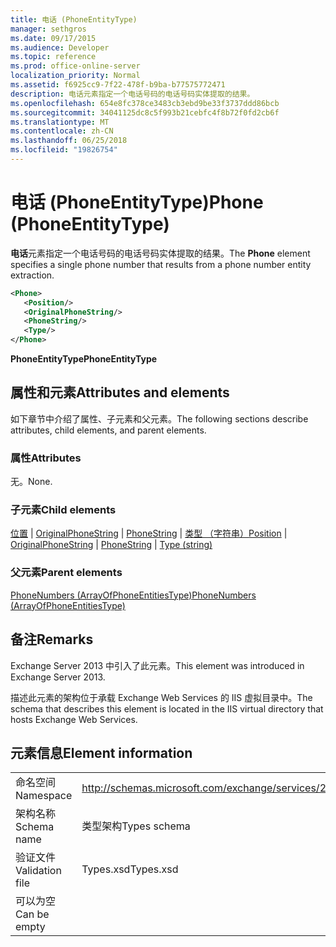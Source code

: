 ```yaml
---
title: 电话 (PhoneEntityType)
manager: sethgros
ms.date: 09/17/2015
ms.audience: Developer
ms.topic: reference
ms.prod: office-online-server
localization_priority: Normal
ms.assetid: f6925cc9-7f22-478f-b9ba-b77575772471
description: 电话元素指定一个电话号码的电话号码实体提取的结果。
ms.openlocfilehash: 654e8fc378ce3483cb3ebd9be33f3737ddd86bcb
ms.sourcegitcommit: 34041125dc8c5f993b21cebfc4f8b72f0fd2cb6f
ms.translationtype: MT
ms.contentlocale: zh-CN
ms.lasthandoff: 06/25/2018
ms.locfileid: "19826754"
---
```

# <a name="phone-phoneentitytype"></a><span data-ttu-id="e2ac2-103">电话 (PhoneEntityType)</span><span class="sxs-lookup"><span data-stu-id="e2ac2-103">Phone (PhoneEntityType)</span></span>

<span data-ttu-id="e2ac2-104">**电话**元素指定一个电话号码的电话号码实体提取的结果。</span><span class="sxs-lookup"><span data-stu-id="e2ac2-104">The **Phone** element specifies a single phone number that results from a phone number entity extraction.</span></span> 
  
```XML
<Phone>
   <Position/>
   <OriginalPhoneString/>
   <PhoneString/>
   <Type/>
</Phone>
```

 <span data-ttu-id="e2ac2-105">**PhoneEntityType**</span><span class="sxs-lookup"><span data-stu-id="e2ac2-105">**PhoneEntityType**</span></span>
## <a name="attributes-and-elements"></a><span data-ttu-id="e2ac2-106">属性和元素</span><span class="sxs-lookup"><span data-stu-id="e2ac2-106">Attributes and elements</span></span>

<span data-ttu-id="e2ac2-107">如下章节中介绍了属性、子元素和父元素。</span><span class="sxs-lookup"><span data-stu-id="e2ac2-107">The following sections describe attributes, child elements, and parent elements.</span></span>
  
### <a name="attributes"></a><span data-ttu-id="e2ac2-108">属性</span><span class="sxs-lookup"><span data-stu-id="e2ac2-108">Attributes</span></span>

<span data-ttu-id="e2ac2-109">无。</span><span class="sxs-lookup"><span data-stu-id="e2ac2-109">None.</span></span>
  
### <a name="child-elements"></a><span data-ttu-id="e2ac2-110">子元素</span><span class="sxs-lookup"><span data-stu-id="e2ac2-110">Child elements</span></span>

<span data-ttu-id="e2ac2-111">[位置](position.md) | [OriginalPhoneString](originalphonestring.md) | [PhoneString](phonestring.md) | [类型 （字符串）](type-string.md)</span><span class="sxs-lookup"><span data-stu-id="e2ac2-111">[Position](position.md) | [OriginalPhoneString](originalphonestring.md) | [PhoneString](phonestring.md) | [Type (string)](type-string.md)</span></span>
  
### <a name="parent-elements"></a><span data-ttu-id="e2ac2-112">父元素</span><span class="sxs-lookup"><span data-stu-id="e2ac2-112">Parent elements</span></span>

[<span data-ttu-id="e2ac2-113">PhoneNumbers (ArrayOfPhoneEntitiesType)</span><span class="sxs-lookup"><span data-stu-id="e2ac2-113">PhoneNumbers (ArrayOfPhoneEntitiesType)</span></span>](phonenumbers-arrayofphoneentitiestype.md)
  
## <a name="remarks"></a><span data-ttu-id="e2ac2-114">备注</span><span class="sxs-lookup"><span data-stu-id="e2ac2-114">Remarks</span></span>

<span data-ttu-id="e2ac2-115">Exchange Server 2013 中引入了此元素。</span><span class="sxs-lookup"><span data-stu-id="e2ac2-115">This element was introduced in Exchange Server 2013.</span></span>
  
<span data-ttu-id="e2ac2-116">描述此元素的架构位于承载 Exchange Web Services 的 IIS 虚拟目录中。</span><span class="sxs-lookup"><span data-stu-id="e2ac2-116">The schema that describes this element is located in the IIS virtual directory that hosts Exchange Web Services.</span></span>
  
## <a name="element-information"></a><span data-ttu-id="e2ac2-117">元素信息</span><span class="sxs-lookup"><span data-stu-id="e2ac2-117">Element information</span></span>

|||
|:-----|:-----|
|<span data-ttu-id="e2ac2-118">命名空间</span><span class="sxs-lookup"><span data-stu-id="e2ac2-118">Namespace</span></span>  <br/> |http://schemas.microsoft.com/exchange/services/2006/types  <br/> |
|<span data-ttu-id="e2ac2-119">架构名称</span><span class="sxs-lookup"><span data-stu-id="e2ac2-119">Schema name</span></span>  <br/> |<span data-ttu-id="e2ac2-120">类型架构</span><span class="sxs-lookup"><span data-stu-id="e2ac2-120">Types schema</span></span>  <br/> |
|<span data-ttu-id="e2ac2-121">验证文件</span><span class="sxs-lookup"><span data-stu-id="e2ac2-121">Validation file</span></span>  <br/> |<span data-ttu-id="e2ac2-122">Types.xsd</span><span class="sxs-lookup"><span data-stu-id="e2ac2-122">Types.xsd</span></span>  <br/> |
|<span data-ttu-id="e2ac2-123">可以为空</span><span class="sxs-lookup"><span data-stu-id="e2ac2-123">Can be empty</span></span>  <br/> ||
   

